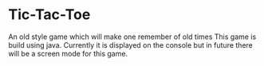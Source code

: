 # Tic-Tac-Toe
An old style game which will make one remember of old times
This game is build using java. Currently it is displayed on the console but in future there will be a screen mode for this game.
